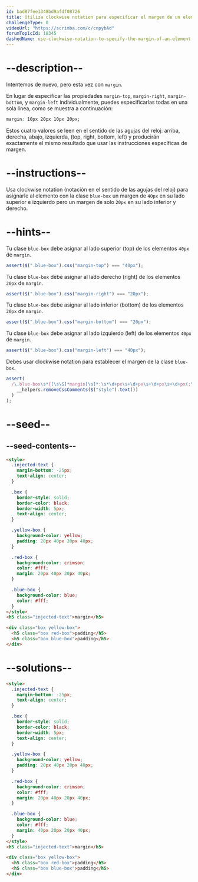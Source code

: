 ```yaml
---
id: bad87fee1348bd9afdf08726
title: Utiliza clockwise notation para especificar el margen de un elemento
challengeType: 0
videoUrl: "https://scrimba.com/c/cnpybAd"
forumTopicId: 18345
dashedName: use-clockwise-notation-to-specify-the-margin-of-an-element
---
```


# --description--

Intentemos de nuevo, pero esta vez con `margin`.

En lugar de especificar las propiedades `margin-top`, `margin-right`, `margin-bottom`, y `margin-left` individualmente, puedes especificarlas todas en una sola línea, como se muestra a continuación:

```css
margin: 10px 20px 10px 20px;
```

Estos cuatro valores se leen en el sentido de las agujas del reloj: arriba, derecha, abajo, izquierda, (top, right, bottom, left) y producirán exactamente el mismo resultado que usar las instrucciones específicas de margen.

# --instructions--

Usa clockwise notation (notación en el sentido de las agujas del reloj) para asignarle al elemento con la clase `blue-box` un margen de `40px` en su lado superior e izquierdo pero un margen de solo `20px` en su lado inferior y derecho.

# --hints--

Tu clase `blue-box` debe asignar al lado superior (top) de los elementos `40px` de `margin`.

```js
assert($(".blue-box").css("margin-top") === "40px");
```

Tu clase `blue-box` debe asignar al lado derecho (right) de los elementos `20px` de `margin`.

```js
assert($(".blue-box").css("margin-right") === "20px");
```

Tu clase `blue-box` debe asignar al lado inferior (bottom) de los elementos `20px` de `margin`.

```js
assert($(".blue-box").css("margin-bottom") === "20px");
```

Tu clase `blue-box` debe asignar al lado izquierdo (left) de los elementos `40px` de `margin`.

```js
assert($(".blue-box").css("margin-left") === "40px");
```

Debes usar clockwise notation para establecer el margen de la clase `blue-box`.

```js
assert(
  /\.blue-box\s*{[\s\S]*margin[\s]*:\s*\d+px\s+\d+px\s+\d+px\s+\d+px(;\s*[^}]+\s*}|;?\s*})/.test(
    __helpers.removeCssComments($("style").text())
  )
);
```

# --seed--

## --seed-contents--

```html
<style>
  .injected-text {
    margin-bottom: -25px;
    text-align: center;
  }

  .box {
    border-style: solid;
    border-color: black;
    border-width: 5px;
    text-align: center;
  }

  .yellow-box {
    background-color: yellow;
    padding: 20px 40px 20px 40px;
  }

  .red-box {
    background-color: crimson;
    color: #fff;
    margin: 20px 40px 20px 40px;
  }

  .blue-box {
    background-color: blue;
    color: #fff;
  }
</style>
<h5 class="injected-text">margin</h5>

<div class="box yellow-box">
  <h5 class="box red-box">padding</h5>
  <h5 class="box blue-box">padding</h5>
</div>
```

# --solutions--

```html
<style>
  .injected-text {
    margin-bottom: -25px;
    text-align: center;
  }

  .box {
    border-style: solid;
    border-color: black;
    border-width: 5px;
    text-align: center;
  }

  .yellow-box {
    background-color: yellow;
    padding: 20px 40px 20px 40px;
  }

  .red-box {
    background-color: crimson;
    color: #fff;
    margin: 20px 40px 20px 40px;
  }

  .blue-box {
    background-color: blue;
    color: #fff;
    margin: 40px 20px 20px 40px;
  }
</style>
<h5 class="injected-text">margin</h5>

<div class="box yellow-box">
  <h5 class="box red-box">padding</h5>
  <h5 class="box blue-box">padding</h5>
</div>
```
